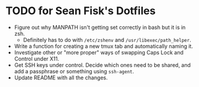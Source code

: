 TODO for Sean Fisk's Dotfiles
=============================

* Figure out why MANPATH isn't getting set correctly in bash but it is in zsh.
    * Definitely has to do with `/etc/zshenv` and `/usr/libexec/path_helper`.
* Write a function for creating a new tmux tab and automatically naming it.
* Investigate other or "more proper" ways of swapping Caps Lock and
  Control under X11.
* Get SSH keys under control. Decide which ones need to be shared, and
  add a passphrase or something using `ssh-agent`.
* Update README with all the changes.
